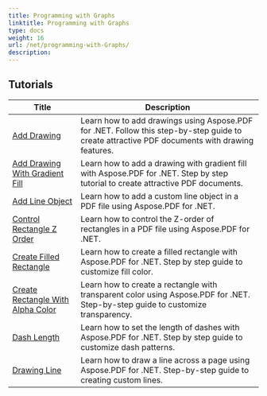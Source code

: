 ```yaml
---
title: Programming with Graphs
linktitle: Programming with Graphs
type: docs
weight: 16
url: /net/programming-with-Graphs/
description: 
---
```


## Tutorials
| Title | Description |
| --- | --- | 
| [Add Drawing](./add-drawing/) | Learn how to add drawings using Aspose.PDF for .NET. Follow this step-by-step guide to create attractive PDF documents with drawing features. |  
| [Add Drawing With Gradient Fill](./add-drawing-with-gradient-fill/) | Learn how to add a drawing with gradient fill with Aspose.PDF for .NET. Step by step tutorial to create attractive PDF documents. |  
| [Add Line Object](./add-line-object/) | Learn how to add a custom line object in a PDF file using Aspose.PDF for .NET. |  
| [Control Rectangle Z Order](./control-rectangle-z-order/) | Learn how to control the Z-order of rectangles in a PDF file using Aspose.PDF for .NET.  |  
| [Create Filled Rectangle](./create-filled-rectangle/) | Learn how to create a filled rectangle with Aspose.PDF for .NET. Step by step guide to customize fill color. |  
| [Create Rectangle With Alpha Color](./create-rectangle-with-alpha-color/) | Learn how to create a rectangle with transparent color using Aspose.PDF for .NET. Step-by-step guide to customize transparency. |  
| [Dash Length](./dash-length/) | Learn how to set the length of dashes with Aspose.PDF for .NET. Step by step guide to customize dash patterns. |  
| [Drawing Line](./drawing-line/) | Learn how to draw a line across a page using Aspose.PDF for .NET. Step-by-step guide to creating custom lines. |  
